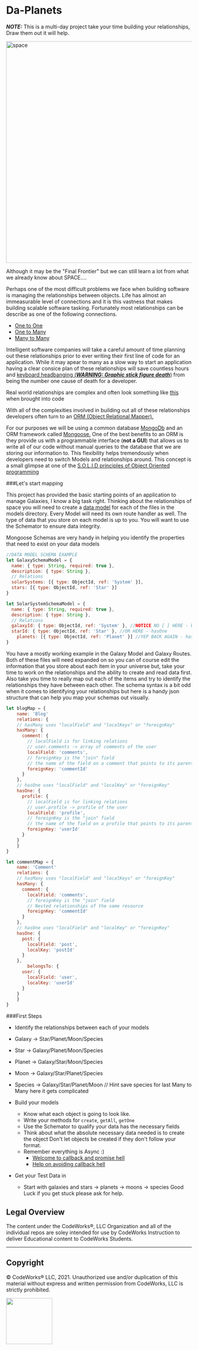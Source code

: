 Da-Planets
==========

***NOTE:*** This is a multi-day project take your time building your relationships, Draw them out it will help. 

<img src="http://i.imgur.com/cH6Jk.jpg" alt="space" width="600">

Although it may be the "Final Frontier" but we can still learn a lot from what we already know about SPACE....

Perhaps one of the most difficult problems we face when building software is managing the relationships between objects. Life has almost an immeasurable level of connections and it is this vastness that makes building scalable software tasking. Fortunately most relationships can be describe as one of the following connections. 

- <a href="https://en.wikipedia.org/wiki/One-to-one_(data_model)" target="_blank">One to One</a>
- <a href="https://en.wikipedia.org/wiki/One-to-many_(data_model)" target="_blank">One to Many</a>
- <a href="https://en.wikipedia.org/wiki/Many-to-many_(data_model)" target="_blank">Many to Many</a>

Intelligent software companies will take a careful amount of time planning out these relationships prior to ever writing their first line of code for an application. While it may apear to many as a slow way to start an application having a clear consice plan of these relationships will save countless hours and <a href="http://rs674.pbsrc.com/albums/vv101/reeenda/writing_process.gif~c200" target="_blank">keyboard headbanging (***WARNING: Graphic stick figure death***)</a> from being the number one cause of death for a developer. 

Real world relationships are complex and often look something like <a href="http://boycottnovell.com/wp-content/uploads/2010/02/software-map-with-arrows.png" target="_blank">this</a> when brought into code

With all of the complexities involved in building out all of these relationships developers often turn to an <a href="https://en.wikipedia.org/wiki/Object-relational_mapping" target="_blank">ORM (Object Relational Mapper).</a>

For our purposes we will be using a common database <a href="https://www.mongodb.com/" target="_blank">MongoDb</a> and an ORM framework called <a href="http://mongoosejs.com/" target="_blank">Mongoose.</a> One of the best benefits to an ORM is they provide us with a programmable interface (**not a GUI**) that allows us to write all of our code without manual queries to the database that we are storing our information to. This flexibility helps tremendously when developers need to switch Models and relationships around. This concept is a small glimpse at one of the <a href="https://scotch.io/bar-talk/s-o-l-i-d-the-first-five-principles-of-object-oriented-design#dependency-inversion-principle" target="_blank">S.O.L.I.D principles of Object Oriented programming</a>

###Let's start mapping

This project has provided the basic starting points of an application to manage Galaxies, I know a big task right. Thinking about the relationships of space you will need to create a <a href="https://www.youtube.com/watch?v=4qFZ-5i4GS8" target="_blank" title="What is a data model?">data model</a> for each of the files in the models directory. Every Model will need its own route handler as well. The type of data that you store on each model is up to you. You will want to use the Schemator to ensure data integrity.

Mongoose Schemas are very handy in helping you identify the properties that need to exist on your data models

```javascript
//DATA MODEL SCHEMA EXAMPLE
let GalaxySchemaModel = {
  name: { type: String, required: true },
  description: { type: String },
  // Relations
  solarSystems: [{ type: ObjectId, ref: 'System' }],
  stars: [{ type: ObjectId, ref: 'Star' }]
}

let SolarSystemSchemaModel = {
  name: { type: String, required: true },
  description: { type: String },
  // Relations
  galaxyId: { type: ObjectId, ref: 'System' }, //NOTICE NO [ ] HERE - belongsTo
  starId: { type: ObjectId, ref: 'Star' }, //OR HERE - hasOne
	planets: [{ type: ObjectId, ref: 'Planet' }] //YEP BACK AGAIN - hasMany
}
```

You have a mostly working example in the Galaxy Model and Galaxy Routes. Both of these files will need expanded on so you can of course edit the information that you store about each item in your universe but, take your time to work on the relationships and the ability to create and read data first. Also take you time to really map out each of the items and try to identify the relationships they have between each other. The schema syntax is a bit odd when it comes to identifying your relationships but here is a handy json structure that can help you map your schemas out visually.

```javascript
let blogMap = {
	name: 'Blog'
	relations: {
    // hasMany uses "localField" and "localKeys" or "foreignKey"
    hasMany: {
      comment: {
        // localField is for linking relations
        // user.comments -> array of comments of the user
        localField: 'comments',
        // foreignKey is the "join" field
        // the name of the field on a comment that points to its parent user
        foreignKey: 'commentId'
      }
    },
    // hasOne uses "localField" and "localKey" or "foreignKey"
    hasOne: {
      profile: {
        // localField is for linking relations
        // user.profile -> profile of the user
        localField: 'profile',
        // foreignKey is the "join" field
        // the name of the field on a profile that points to its parent user
        foreignKey: 'userId'
      }
    }
	}
}

let commentMap = {
	name: 'Comment'
	relations: {
    // hasMany uses "localField" and "localKeys" or "foreignKey"
    hasMany: {
      comment: {
        localField: 'comments',
        // foreignKey is the "join" field
        // Nested relationships of the same resource
        foreignKey: 'commentId'
      }
    },
    // hasOne uses "localField" and "localKey" or "foreignKey"
    hasOne: {
      post: {
        localField: 'post',
        localKey: 'postId'
      }
    },
		belongsTo: {
      user: {
        localField: 'user',
        localKey: 'userId'
      }
    }
	}
}
```


###First Steps

- Identify the relationships between each of your models

- Galaxy -> Star/Planet/Moon/Species
- Star -> Galaxy/Planet/Moon/Species
- Planet -> Galaxy/Star/Moon/Species
- Moon -> Galaxy/Star/Planet/Species
- Species -> Galaxy/Star/Planet/Moon // Hint save species for last Many to Many here it gets complicated

- Build your models
	- Know what each object is going to look like.
	- Write your methods for `create`, `getAll`, `getOne`
	- Use the Schemator to qualify your data has the necessary fields
	- Think about what the absolute necessary data needed is to create the object Don't let objects be created if they don't follow your format. 
	- Remember everything is Async :)
		- <a href="http://callbackhell.com/" target="_blank">Welcome to callback and promise hell</a>
		- <a href="http://stackabuse.com/avoiding-callback-hell-in-node-js/" target="_blank">Help on avoiding callback hell</a>

- Get your Test Data in
	- Start with galaxies and stars -> planets -> moons -> species
Good Luck if you get stuck please ask for help.


## Legal Overview

The content under the CodeWorks®, LLC Organization and all of the individual repos are soley intended for use by CodeWorks Instruction to deliver Educational content to CodeWorks Students.

---

## Copyright

© CodeWorks® LLC, 2021. Unauthorized use and/or duplication of this material without express and written permission from CodeWorks, LLC is strictly prohibited.


<img src="https://bcw.blob.core.windows.net/public/img/7815839041305055" width="125">
